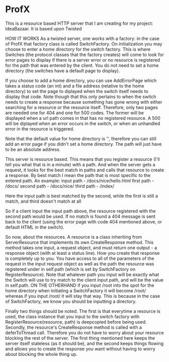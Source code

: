 # ProfX
This is a resource based HTTP server that I am creating for my project: IdeaBazaar. It is based upon Twisted 

HOW IT WORKS
As a twisted server, one works with a factory: in the case of ProfX that factory class is called SwitchFactory.
On initialization you may choose to enter a home directory for the switch factory. This is where Switches (the
protocol classes that the factory creates) will come to look for error pages to display if there is a server 
error or no resource is registered for the path that was entered by the client. You do not need to set a home
directory (the switches have a default page to display). 

If you choose to add a home directory, you can use AddErrorPage which takes a status code (an int) and a file
address (relative to the home directory) to set the page to diplayed when the switch itself needs to display that 
code. Note though that this only pertains to when the switch needs to create a response because something has gone
wrong with either searching for a resource or the resource itself. Therefore, only two pages are needed one for 404
and one for 500 codes. The former will be displayed when a url path comes in that has no registered resource. A 500
will be diplayed when an error occurs in the switch, or when an unhandled error in the resource is triggered.

Note that the default value for home directory is '', therefore you can still add an error page if you didn't set 
a home directory. The path will just have to be an absolute address. 

This server is resource based. This means that you register a resource (I'll tell you what that is in a minute) with 
a path. And when the server gets a request, it looks for the best match in paths and calls that resource to create a 
response. By best match I mean the path that is most specific to the entered path. An example:
  input path - /docs/nice/hello.html
  first path - /docs/
  second path - /docs/nice/
  third path - /index/
  
  Here the input path is best matched by the second, while the first is still a match, and third doesn't match at all
  
So if a client input the input path above, the resource registered with the second path would be used. If no match is 
found a 404 message is sent back to the client (using the error page with code 404 mentioned above, or default HTML in 
the switch).

So now, about the resources. A resource is a class inheriting from ServerResource that implements its own CreateResponse 
method. This method takes one input, a request object, and must return one output - a response object (with at least a status
line). How you create that response is completely up to you. You have access to all of the parameters of the request in the 
input request object as well as the path the resource was registered under in self.path (which is set by SwitchFactory on 
RegisterResource). Note that whatever path you input will be exactly what the Switch will use to try match to the client input 
path, and will be the value in self.path. ON THE OTHERHAND if you input /root into the spot for the home directory when 
initiating a SwitchFactory it will become /root/ whereas if you input /root/ it will stay that way. This is because in the 
case of SwitchFactory, we know you should be inputting a directory.

Finally two things should be noted. The first is that everytime a resource is used, the class instance that you input to 
the switch factory with RegisterResource(resource, path) is deepcopied before being used. Secondly, the resource's CreateResponse
method is called with a deferToThread call. Therefore you do not have to worry about your resource blocking the rest of the 
server. The first thing mentioned here keeps the server itself stateless (as it should be), and the second keeps things flowing 
and allows you to create the response you want without having to worry about blocking the whole thing up.
